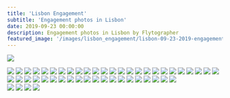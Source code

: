 ```yaml
---
title: 'Lisbon Engagement'
subtitle: 'Engagement photos in Lisbon'
date: 2019-09-23 00:00:00
description: Engagement photos in Lisbon by Flytographer
featured_image: '/images/lisbon_engagement/lisbon-09-23-2019-engagement-trip-29_original.jpg'
---
```


![](/images/lisbon_engagement/postcard-lisbon-09-23-2019-engagement-trip-12-15694631687915356_original.jpg)

<div class="gallery" data-columns="3">
	<img src="/images/lisbon_engagement/lisbon-09-23-2019-engagement-trip-2_original.jpg">
	<img src="/images/lisbon_engagement/lisbon-09-23-2019-engagement-trip-3_original.jpg">
	<img src="/images/lisbon_engagement/lisbon-09-23-2019-engagement-trip-5_original.jpg">
	<img src="/images/lisbon_engagement/lisbon-09-23-2019-engagement-trip-6_original.jpg">
	<img src="/images/lisbon_engagement/lisbon-09-23-2019-engagement-trip-8_original.jpg">
	<img src="/images/lisbon_engagement/lisbon-09-23-2019-engagement-trip-9_original.jpg">
	<img src="/images/lisbon_engagement/lisbon-09-23-2019-engagement-trip-10_original.jpg">
	<img src="/images/lisbon_engagement/lisbon-09-23-2019-engagement-trip-11_original.jpg">
	<img src="/images/lisbon_engagement/lisbon-09-23-2019-engagement-trip-12_original.jpg">
	<img src="/images/lisbon_engagement/lisbon-09-23-2019-engagement-trip-13_original.jpg">
	<img src="/images/lisbon_engagement/lisbon-09-23-2019-engagement-trip-14_original.jpg">
	<img src="/images/lisbon_engagement/lisbon-09-23-2019-engagement-trip-15_original.jpg">
	<img src="/images/lisbon_engagement/lisbon-09-23-2019-engagement-trip-16_original.jpg">
	<img src="/images/lisbon_engagement/lisbon-09-23-2019-engagement-trip-18_original.jpg">	
	<img src="/images/lisbon_engagement/lisbon-09-23-2019-engagement-trip-20_original.jpg">
	<img src="/images/lisbon_engagement/lisbon-09-23-2019-engagement-trip-21_original.jpg">
	<img src="/images/lisbon_engagement/lisbon-09-23-2019-engagement-trip-22_original.jpg">
	<img src="/images/lisbon_engagement/lisbon-09-23-2019-engagement-trip-23_original.jpg">
	<img src="/images/lisbon_engagement/lisbon-09-23-2019-engagement-trip-24_original.jpg">
	<img src="/images/lisbon_engagement/lisbon-09-23-2019-engagement-trip-25_original.jpg">
	<img src="/images/lisbon_engagement/lisbon-09-23-2019-engagement-trip-26_original.jpg">
	<img src="/images/lisbon_engagement/lisbon-09-23-2019-engagement-trip-27_original.jpg">
	<img src="/images/lisbon_engagement/lisbon-09-23-2019-engagement-trip-28_original.jpg">
	<img src="/images/lisbon_engagement/lisbon-09-23-2019-engagement-trip-29_original.jpg">
	<img src="/images/lisbon_engagement/lisbon-09-23-2019-engagement-trip-30_original.jpg">
	<img src="/images/lisbon_engagement/lisbon-09-23-2019-engagement-trip-31_original.jpg">
	<img src="/images/lisbon_engagement/lisbon-09-23-2019-engagement-trip-32_original.jpg">
	<img src="/images/lisbon_engagement/lisbon-09-23-2019-engagement-trip-33_original.jpg">
	<img src="/images/lisbon_engagement/lisbon-09-23-2019-engagement-trip-34_original.jpg">
	<img src="/images/lisbon_engagement/lisbon-09-23-2019-engagement-trip-35_original.jpg">
	<img src="/images/lisbon_engagement/lisbon-09-23-2019-engagement-trip-36_original.jpg">
	<img src="/images/lisbon_engagement/lisbon-09-23-2019-engagement-trip-37_original.jpg">
	<img src="/images/lisbon_engagement/lisbon-09-23-2019-engagement-trip-38_original.jpg">
	<img src="/images/lisbon_engagement/lisbon-09-23-2019-engagement-trip-40_original.jpg">
	<img src="/images/lisbon_engagement/lisbon-09-23-2019-engagement-trip-41_original.jpg">
	<img src="/images/lisbon_engagement/lisbon-09-23-2019-engagement-trip-42_original.jpg">
	<img src="/images/lisbon_engagement/lisbon-09-23-2019-engagement-trip-43_original.jpg">
	<img src="/images/lisbon_engagement/lisbon-09-23-2019-engagement-trip-44_original.jpg">
	<img src="/images/lisbon_engagement/lisbon-09-23-2019-engagement-trip-45_original.jpg">
	<img src="/images/lisbon_engagement/lisbon-09-23-2019-engagement-trip-46_original.jpg">
	<img src="/images/lisbon_engagement/lisbon-09-23-2019-engagement-trip-47_original.jpg">
	<img src="/images/lisbon_engagement/lisbon-09-23-2019-engagement-trip-48_original.jpg">
	<img src="/images/lisbon_engagement/lisbon-09-23-2019-engagement-trip-49_original.jpg">
	<img src="/images/lisbon_engagement/lisbon-09-23-2019-engagement-trip-50_original.jpg">
	<img src="/images/lisbon_engagement/lisbon-09-23-2019-engagement-trip-51_original.jpg">

</div>

<div class="gallery" data-columns="1">
	<img src="/images/lisbon_engagement/lisbon-09-23-2019-engagement-trip-4_original.jpg">
	<img src="/images/lisbon_engagement/lisbon-09-23-2019-engagement-trip-17_original.jpg">
	<img src="/images/lisbon_engagement/lisbon-09-23-2019-engagement-trip-39_original.jpg">
	<img src="/images/lisbon_engagement/lisbon-09-23-2019-engagement-trip-7_original.jpg">
</div>